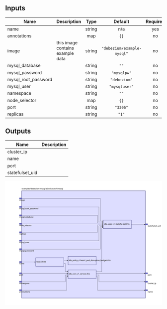 ## Inputs

| Name | Description | Type | Default | Required |
|------|-------------|:----:|:-----:|:-----:|
| name |  | string | n/a | yes |
| annotations |  | map | `{}` | no |
| image | this image contains example data | string | `"debezium/example-mysql"` | no |
| mysql\_database |  | string | `""` | no |
| mysql\_password |  | string | `"mysqlpw"` | no |
| mysql\_root\_password |  | string | `"debezium"` | no |
| mysql\_user |  | string | `"mysqluser"` | no |
| namespace |  | string | `""` | no |
| node\_selector |  | map | `{}` | no |
| port |  | string | `"3306"` | no |
| replicas |  | string | `"1"` | no |

## Outputs

| Name | Description |
|------|-------------|
| cluster\_ip |  |
| name |  |
| port |  |
| statefulset\_uid |  |

<img src="diagram.svg"/>
